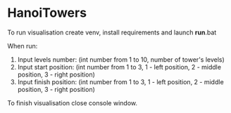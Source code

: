 # HanoiTowers

To run visualisation create venv, install requirements and launch __run__.bat

When run:
1. Input levels number: (int number from 1 to 10, number of tower's levels)
2. Input start position: (int number from 1 to 3, 1 - left position, 2 - middle position, 3 - right position)
3. Input finish position: (int number from 1 to 3, 1 - left position, 2 - middle position, 3 - right position)

To finish visualisation close console window.